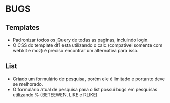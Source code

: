 BUGS
====

Templates
---------
- Padronizar todos os jQuery de todas as paginas, incluindo login.
- O CSS do template df1 esta utilizando o calc (compativel somente com webkit e moz) é preciso encontrar um alternativa para isso.


List
----
- Criado um formulário de pesquisa, porém ele é limitado e portanto deve se melhorado.
- O formulário atual de pesquisa para o list possui bugs em pesquisas utilizando % (BETEEWEN, LIKE e RLIKE)